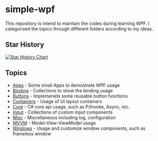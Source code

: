 # simple-wpf
This repository is intend to maintain the codes during learning WPF. I categorized the topics through different folders according to my ideas.


## Star History

[![Star History Chart](https://api.star-history.com/svg?repos=mrchipset/simple-wpf&type=Date)](https://star-history.com/#mrchipset/simple-wpf)



## Topics

- [Apps](Apps) - Some small Apps to demostrate WPF usage
- [Binding](Binding) - Collections to show the binding usage
- [Buttons](Buttons) - Implemenets some reusable button functions
- [Containers](Containers) - Usage of UI layout containers
- [Core](Core) - C# core api usage, such as P/Invoke, Async, etc.
- [Input](Input) - Collections of custom input components
- [Misc](Misc) - Miscellaneous including log, configuration
- [MVVM](MVVM) - Model-View-ViewModel usage
- [Windows](Windows) - Usage and customize window components, such as frameless window
